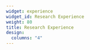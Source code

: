 ```yaml
---
widget: experience
widget_id: Research Experience
weight: 80
title: Research Experience
design:
  columns: "4"
---
```

